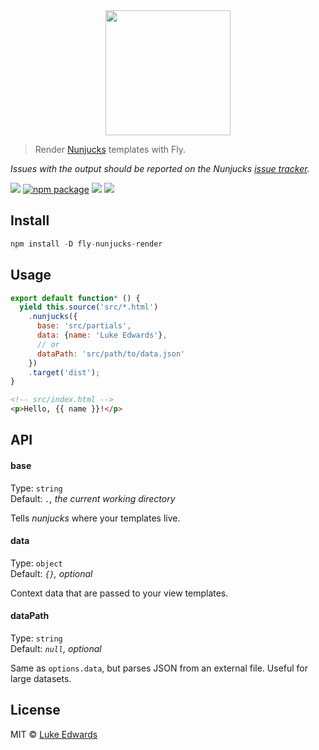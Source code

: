 <div align="center">
  <a href="http://github.com/flyjs/fly">
    <img width=200px  src="https://cloud.githubusercontent.com/assets/8317250/8733685/0be81080-2c40-11e5-98d2-c634f076ccd7.png">
  </a>
</div>

> Render [Nunjucks](https://mozilla.github.io/nunjucks/) templates with Fly.

*Issues with the output should be reported on the Nunjucks [issue tracker](https://github.com/mozilla/nunjucks/issues).*

[![][fly-badge]][fly]
[![npm package][npm-ver-link]][releases]
[![][dl-badge]][npm-pkg-link]
[![][travis-badge]][travis-link]

## Install

```a
npm install -D fly-nunjucks-render
```

## Usage

```js
export default function* () {
  yield this.source('src/*.html')
    .nunjucks({
      base: 'src/partials',
      data: {name: 'Luke Edwards'},
      // or
      dataPath: 'src/path/to/data.json'
    })
    .target('dist');
}
```

```html
<!-- src/index.html -->
<p>Hello, {{ name }}!</p>
```

## API

#### base

Type: `string`<br>
Default: *`.`, the current working directory*

Tells _nunjucks_ where your templates live.

#### data

Type: `object`<br>
Default: *`{}`, optional*

Context data that are passed to your view templates.

#### dataPath

Type: `string`<br>
Default: *`null`, optional*

Same as `options.data`, but parses JSON from an external file. Useful for large datasets.

## License

MIT © [Luke Edwards](https://lukeed.com)

[releases]:     https://github.com/lukeed/fly-nunjucks-render/releases
[fly]:          https://www.github.com/flyjs/fly
[fly-badge]:    https://img.shields.io/badge/fly-JS-05B3E1.svg?style=flat-square
[mit-badge]:    https://img.shields.io/badge/license-MIT-444444.svg?style=flat-square
[npm-pkg-link]: https://www.npmjs.org/package/fly-nunjucks-render
[npm-ver-link]: https://img.shields.io/npm/v/fly-nunjucks-render.svg?style=flat-square
[dl-badge]:     http://img.shields.io/npm/dm/fly-nunjucks-render.svg?style=flat-square
[travis-link]:  https://travis-ci.org/lukeed/fly-nunjucks-render
[travis-badge]: http://img.shields.io/travis/lukeed/fly-nunjucks-render.svg?style=flat-square
